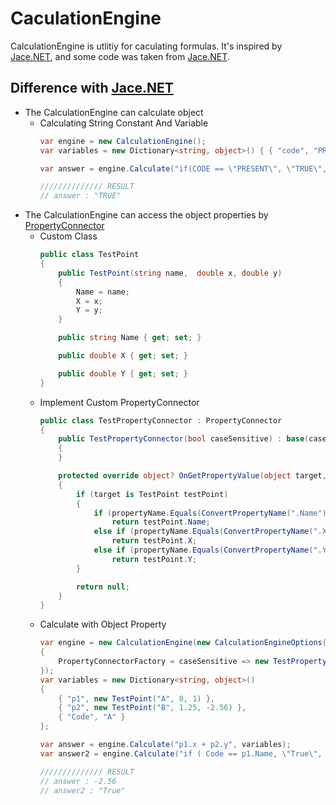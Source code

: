 # CaculationEngine

CalculationEngine is utlitiy for caculating formulas. It's inspired by [Jace.NET](https://github.com/pieterderycke/Jace), and some code was taken from [Jace.NET](https://github.com/pieterderycke/Jace).

## Difference with [Jace.NET](https://github.com/pieterderycke/Jace)
* The CalculationEngine can calculate object
    - Calculating String Constant And Variable
        ```csharp
        var engine = new CalculationEngine();
        var variables = new Dictionary<string, object>() { { "code", "PRESENT" } };

        var answer = engine.Calculate("if(CODE == \"PRESENT\", \"TRUE\", \"FALSE\")", variables);

        ////////////// RESULT
        // answer : "TRUE"
        ```
* The CalculationEngine can access the object properties by [PropertyConnector](https://github.com/soomin-kevin-sung/dotnet-calculation-engine/blob/master/src/KevinComponent/KevinComponent/Execution/PropertyConnector.cs)
    * Custom Class
        ```csharp
        public class TestPoint
        {
            public TestPoint(string name,  double x, double y)
            {
                Name = name;
                X = x;
                Y = y;
            }

            public string Name { get; set; }

            public double X { get; set; }

            public double Y { get; set; }
        }
        ```
    * Implement Custom PropertyConnector
        ```csharp
        public class TestPropertyConnector : PropertyConnector
        {
            public TestPropertyConnector(bool caseSensitive) : base(caseSensitive)
            {
            }

            protected override object? OnGetPropertyValue(object target, string propertyName)
            {
                if (target is TestPoint testPoint)
                {
                    if (propertyName.Equals(ConvertPropertyName(".Name")))
                        return testPoint.Name;
                    else if (propertyName.Equals(ConvertPropertyName(".X")))
                        return testPoint.X;
                    else if (propertyName.Equals(ConvertPropertyName(".Y")))
                        return testPoint.Y;
                }

                return null;
            }
        }
        ```
    * Calculate with Object Property
        ```csharp
        var engine = new CalculationEngine(new CalculationEngineOptions()
        {
            PropertyConnectorFactory = caseSensitive => new TestPropertyConnector(caseSensitive)
        });
        var variables = new Dictionary<string, object>()
        {
            { "p1", new TestPoint("A", 0, 1) },
            { "p2", new TestPoint("B", 1.25, -2.56) },
            { "Code", "A" }
        };

        var answer = engine.Calculate("p1.x + p2.y", variables);
        var answer2 = engine.Calculate("if ( Code == p1.Name, \"True\", \"False\")", variables);

        ////////////// RESULT
        // answer : -2.56
        // answer2 : "True"
        ```
